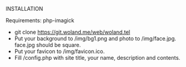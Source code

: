 INSTALLATION
	
Requirements: php-imagick
	
* git clone https://git.woland.me/web/woland.tel <site>
* Put your background to <site>/img/bg1.png and photo to <size>/img/face.jpg. face.jpg should be square.	
* Put your favicon to <site>/img/favicon.ico.
* Fill <site>/config.php with site title, your name, description and contents.
